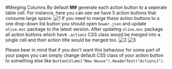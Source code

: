 #Merging Columns
By default **M#** generate each action button to a seperate table cell. For instance, here you can see we have 5 action buttons that consume large space:
![1](https://user-images.githubusercontent.com/1321544/46538501-16b4ef80-c8c1-11e8-8570-3c2ea3991f59.PNG)
If you need to merge these action buttons to a one drop-down list button you should open `bower.json` and update `olive.mvc` package to the latest version.
After updating `olive.mvc` package all action buttons which have `.actions` CSS class would be merged into a single cell and their action title would be merged too.
![2](https://user-images.githubusercontent.com/1321544/46538813-cdb16b00-c8c1-11e8-9f07-a1cf75289079.PNG)
![3](https://user-images.githubusercontent.com/1321544/46538827-d99d2d00-c8c1-11e8-83e3-bc95a0862ca5.PNG)

Please bear in mind that if you don't want this behaviour for some part of your pages you can simply change default CSS class of your action button to something else like `ButtonColumn("New House").HeaderText("Actions1")`.